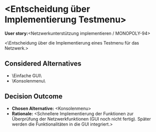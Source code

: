# \<Entscheidung über Implementierung Testmenu\>

**User story:**\<Netzwerkunterstützung implementieren / MONOPOLY-94\>

<\Entscheidung über die Implementierung eines Testmenu für das Netzwerk.\>

## Considered Alternatives

* \Einfache GUI\
* \Konsolenmenu\

## Decision Outcome

* **Chosen Alternative:** \<Konsolenmenu\>
* **Rationale:** \<Schnellere Implementierung der Funktionen zur Überprüfung der Netzwerkfunktionen (GUI noch nicht fertig). Später werden die Funktionalitäten in die GUI integriert.\>
